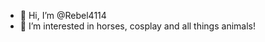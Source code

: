 - 👋 Hi, I’m @Rebel4114
- 👀 I’m interested in horses, cosplay and all things animals!

<!---
Rebel4114/Rebel4114 is a ✨ special ✨ repository because its `README.md` (this file) appears on your GitHub profile.
You can click the Preview link to take a look at your changes.
--->
